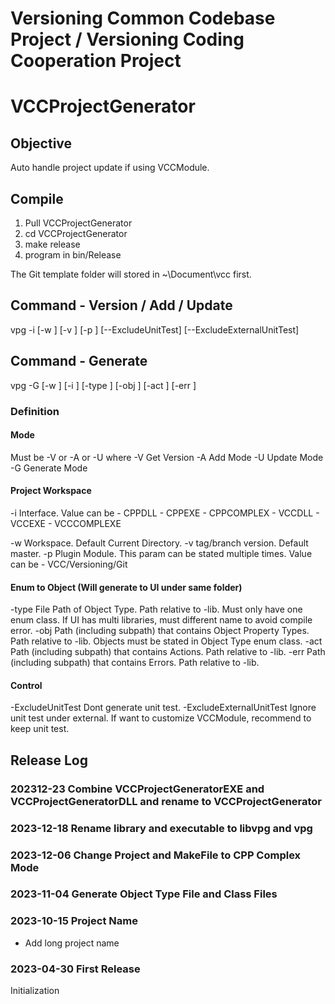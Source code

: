 # Versioning Common Codebase Project / Versioning Coding Cooperation Project
# VCCProjectGenerator

## Objective
Auto handle project update if using VCCModule. 

## Compile
1. Pull VCCProjectGenerator
2. cd VCCProjectGenerator
3. make release
4. program in bin/Release

The Git template folder will stored in ~\Document\vcc first.

## Command - Version / Add / Update
vpg <Mode> -i <Interface>
[-w <Workspace>]  [-v <tag version>] [-p <Plugin>]
[--ExcludeUnitTest] [--ExcludeExternalUnitTest]

## Command - Generate
vpg -G 
[-w <Workspace>] [-i <Interface>]
[-type <Object Type File Path>] [-obj <Object Property Type Directory>] [-act <Action Type Directory>] [-err <Error Type Directory>]

### Definition
#### Mode
<Mode> Must be -V or -A or -U 
where
-V Get Version
-A Add Mode
-U Update Mode
-G Generate Mode

#### Project Workspace
-i Interface. Value can be
    - CPPDLL
    - CPPEXE
    - CPPCOMPLEX
    - VCCDLL
    - VCCEXE
    - VCCCOMPLEXE

-w Workspace. Default Current Directory.
-v tag/branch version. Default master.
-p Plugin Module. This param can be stated multiple times. Value can be
    - VCC/Versioning/Git

#### Enum to Object (Will generate to UI under same folder)
-type File Path of Object Type. Path relative to -lib. Must only have one enum class. If UI has multi libraries, must different name to avoid compile error.
-obj Path (including subpath) that contains Object Property Types. Path relative to -lib. Objects must be stated in Object Type enum class.
-act Path (including subpath) that contains Actions. Path relative to -lib.
-err Path (including subpath) that contains Errors. Path relative to -lib.

#### Control
-ExcludeUnitTest Dont generate unit test.
-ExcludeExternalUnitTest Ignore unit test under external. If want to customize VCCModule, recommend to keep unit test.

## Release Log

### 202312-23 Combine VCCProjectGeneratorEXE and VCCProjectGeneratorDLL and rename to VCCProjectGenerator

### 2023-12-18 Rename library and executable to libvpg and vpg

### 2023-12-06 Change Project and MakeFile to CPP Complex Mode

### 2023-11-04 Generate Object Type File and Class Files

### 2023-10-15 Project Name
-	Add long project name

### 2023-04-30 First Release
Initialization
